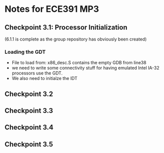 # Notes for ECE391 MP3

## Checkpoint 3.1: Processor Initialization
(6.1.1 is complete as the group repository has obviously been created)
### Loading the GDT
  - File to load from: x86_desc.S contains the empty GDB from line38
  - we need to write some connectivity stuff for having emulated Intel IA-32 processors use the GDT.
  - We also need to initialze the IDT
## Checkpoint 3.2

## Checkpoint 3.3

## Checkpoint 3.4

## Checkpoint 3.5
